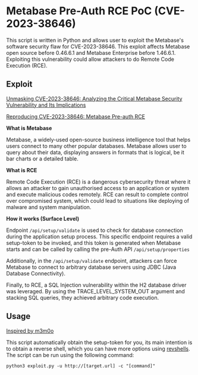 # Metabase Pre-Auth RCE PoC (CVE-2023-38646)

This script is written in Python and allows user to exploit the Metabase's software security flaw for CVE-2023-38646. This exploit affects Metabase open source before 0.46.6.1 and Metabase Enterprise before 1.46.6.1. Exploiting this vulnerability could allow attackers to do Remote Code Execution (RCE).


## Exploit

[Unmasking CVE-2023-38646: Analyzing the Critical Metabase Security Vulnerability and Its Implications](https://www.vicarius.io/vsociety/posts/unmasking-cve-2023-38646-analyzing-the-critical-metabase-security-vulnerability-and-its-implications-1)


[Reproducing CVE-2023-38646: Metabase Pre-auth RCE](https://blog.calif.io/p/reproducing-cve-2023-38646-metabase)

**What is Metabase**


Metabase, a widely-used open-source business intelligence tool that helps users connect to many other popular databases. Metabase allows user to query about their data, displaying answers in formats that is logical, be it bar charts or a detailed table.

**What is RCE**


Remote Code Execution (RCE) is a dangerous cybersecurity threat where it allows an attacker to gain unauthorised access to an application or system and execute malicious codes remotely. RCE can result to complete control over compromised system, which could lead to situations like deploying of malware and system manipulation.

**How it works (Surface Level)**


Endpoint `/api/setup/validate` is used to check for database connection during the application setup process. This specific endpoint requires a valid setup-token to be invoked, and this token is generated when Metabase starts and can be called by calling the pre-Auth API `/api/setup/properties`


Additionally, in the `/api/setup/validate` endpoint, attackers can force Metabase to connect to arbitrary database servers using JDBC (Java Database Connectivity).


Finally, to RCE, a SQL Injection vulnerability within the H2 database driver was leveraged. By using the TRACE_LEVEL_SYSTEM_OUT argument and stacking SQL queries, they achieved arbitrary code execution.


## Usage


[Inspired by m3m0o](https://github.com/m3m0o/metabase-pre-auth-rce-poc?tab=readme-ov-file)


This script automatically obtain the setup-token for you, its main intention is to obtain a reverse shell, which you can have more options using [revshells](https://www.revshells.com/). The script can be run using the following command:


`python3 exploit.py -u http://[target.url] -c "[command]"`
